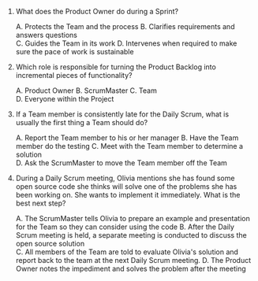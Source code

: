 1)	What does the Product Owner do during a Sprint?
	
	A.	Protects the Team and the process
	B.	Clarifies requirements and answers questions  
	C.	Guides the Team in its work
	D.	Intervenes when required to make sure the pace of work is sustainable
		

2)	Which role is responsible for turning the Product Backlog into incremental pieces of functionality?
	
	A.	Product Owner
	B.	ScrumMaster
	C.	Team  
	D.	Everyone within the Project


3)	If a Team member is consistently late for the Daily Scrum, what is usually the first thing a Team should do?
	
	A.	Report the Team member to his or her manager
	B.	Have the Team member do the testing
	C.	Meet with the Team member to determine a solution  
	D.	Ask the ScrumMaster to move the Team member off the Team
		

4)	During a Daily Scrum meeting, Olivia mentions she has found some open source code she thinks will solve one of the problems she has been working on. She wants to implement it immediately. What is the best next step?
	
	A.	The ScrumMaster tells Olivia to prepare an example and presentation for the Team so they can consider using the code
	B.	After the Daily Scrum meeting is held, a separate meeting is conducted to discuss the open source solution  
	C.	All members of the Team are told to evaluate Olivia's solution and report back to the team at the next Daily Scrum meeting.
	D.	The Product Owner notes the impediment and solves the problem after the meeting
